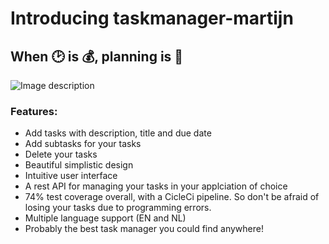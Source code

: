 # Introducing taskmanager-martijn

## When :clock2: is :moneybag:, planning is :key:

![Image description](https://pngimage.net/wp-content/uploads/2018/06/strategic-planning-png-2.png)

### Features:

- Add tasks with description, title and due date
- Add subtasks for your tasks
- Delete your tasks
- Beautiful simplistic design
- Intuitive user interface
- A rest API for managing your tasks in your applciation of choice
- 74% test coverage overall, with a CicleCi pipeline. So don't be afraid of losing your tasks due to programming errors.
- Multiple language support (EN and NL)
- Probably the best task manager you could find anywhere!


